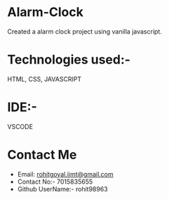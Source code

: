 # Alarm-Clock
Created a alarm clock project using vanilla javascript.

# Technologies used:-
HTML, CSS, JAVASCRIPT

# IDE:-
VSCODE


# Contact Me
* Email: rohitgoyal.iimt@gmail.com
* Contact No:- 7015835655
* Github UserName:- rohit98963